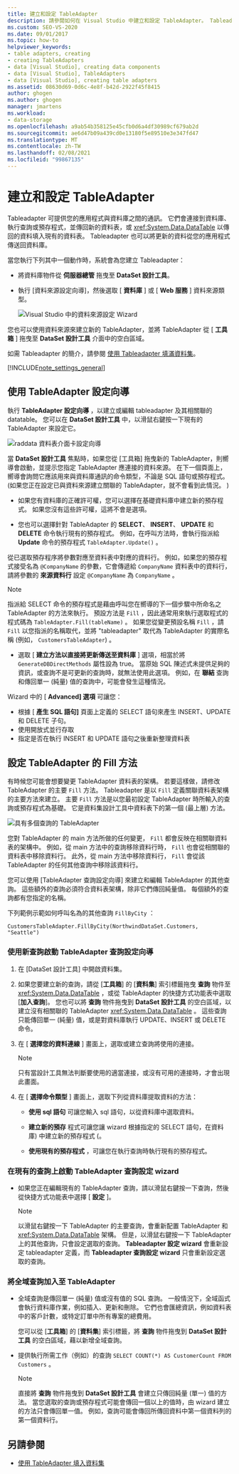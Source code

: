 ```yaml
---
title: 建立和設定 TableAdapter
description: 請參閱如何在 Visual Studio 中建立和設定 TableAdapter。 Tableadapter 可提供您的應用程式與資料庫之間的通訊。
ms.custom: SEO-VS-2020
ms.date: 09/01/2017
ms.topic: how-to
helpviewer_keywords:
- table adapters, creating
- creating TableAdapters
- data [Visual Studio], creating data components
- data [Visual Studio], TableAdapters
- data [Visual Studio], creating table adapters
ms.assetid: 08630d69-0d6c-4e8f-b42d-2922f45f8415
author: ghogen
ms.author: ghogen
manager: jmartens
ms.workload:
- data-storage
ms.openlocfilehash: a9ab54b358125e45cfb0d6a4df30989cf679ab2d
ms.sourcegitcommit: ae6d47b09a439cd0e13180f5e89510e3e347fd47
ms.translationtype: MT
ms.contentlocale: zh-TW
ms.lasthandoff: 02/08/2021
ms.locfileid: "99867135"
---
```

# <a name="create-and-configure-tableadapters"></a>建立和設定 TableAdapter

Tableadapter 可提供您的應用程式與資料庫之間的通訊。 它們會連接到資料庫、執行查詢或預存程式，並傳回新的資料表，或 <xref:System.Data.DataTable> 以傳回的資料填入現有的資料表。 Tableadapter 也可以將更新的資料從您的應用程式傳送回資料庫。

當您執行下列其中一個動作時，系統會為您建立 Tableadapter：

- 將資料庫物件從 **伺服器總管** 拖曳至 **DataSet 設計工具**。

- 執行 [資料來源設定向導]，然後選取 [ **資料庫** ] 或 [ **Web 服務** ] 資料來源類型。

   ![Visual Studio 中的資料來源設定 Wizard](media/data-source-configuration-wizard.png)

您也可以使用資料來源來建立新的 TableAdapter，並將 TableAdapter 從 [ **工具箱** ] 拖曳至 **DataSet 設計工具** 介面中的空白區域。

如需 Tableadapter 的簡介，請參閱 [使用 Tableadapter 填滿資料集](../data-tools/fill-datasets-by-using-tableadapters.md)。

[!INCLUDE[note_settings_general](../data-tools/includes/note_settings_general_md.md)]

## <a name="use-the-tableadapter-configuration-wizard"></a>使用 TableAdapter 設定向導

執行 **TableAdapter 設定向導** ，以建立或編輯 tableadapter 及其相關聯的 datatable。 您可以在 **DataSet 設計工具** 中，以滑鼠右鍵按一下現有的 TableAdapter 來設定它。

![raddata 資料表介面卡設定向導](../data-tools/media/raddata-table-adapter-configuration-wizard.png)

當 **DataSet 設計工具** 焦點時，如果您從 [工具箱] 拖曳新的 TableAdapter，則嚮導會啟動，並提示您指定 TableAdapter 應連接的資料來源。 在下一個頁面上，嚮導會詢問它應該用來與資料庫通訊的命令類型，不論是 SQL 語句或預存程式。  (如果您正在設定已與資料來源建立關聯的 TableAdapter，就不會看到此情況。 ) 

- 如果您有資料庫的正確許可權，您可以選擇在基礎資料庫中建立新的預存程式。 如果您沒有這些許可權，這將不會是選項。

- 您也可以選擇針對 TableAdapter 的 **SELECT**、 **INSERT**、 **UPDATE** 和 **DELETE** 命令執行現有的預存程式。 例如，在呼叫方法時，會執行指派給 **Update** 命令的預存程式 `TableAdapter.Update()` 。

從已選取預存程序將參數對應至資料表中對應的資料行。 例如，如果您的預存程式接受名為 `@CompanyName` 的參數，它會傳遞給 `CompanyName` 資料表中的資料行，請將參數的 **來源資料行** 設定 `@CompanyName` 為 `CompanyName` 。

> [!NOTE]
> 指派給 SELECT 命令的預存程式是藉由呼叫您在嚮導的下一個步驟中所命名之 TableAdapter 的方法來執行。 預設方法是 `Fill` ，因此通常用來執行選取程式的程式碼為 `TableAdapter.Fill(tableName)` 。 如果您從變更預設名稱 `Fill` ，請 `Fill` 以您指派的名稱取代，並將 "tableadapter" 取代為 TableAdapter 的實際名稱 (例如， `CustomersTableAdapter`) 。

- 選取 [ **建立方法以直接將更新傳送至資料庫** ] 選項，相當於將 `GenerateDBDirectMethods` 屬性設為 true。 當原始 SQL 陳述式未提供足夠的資訊，或查詢不是可更新的查詢時，就無法使用此選項。 例如，在 **聯結** 查詢和傳回單一 (純量) 值的查詢中，可能會發生這種情況。

Wizard 中的 [ **Advanced] 選項** 可讓您：

- 根據 [ **產生 SQL 語句]** 頁面上定義的 SELECT 語句來產生 INSERT、UPDATE 和 DELETE 子句。
- 使用開放式並行存取
- 指定是否在執行 INSERT 和 UPDATE 語句之後重新整理資料表

## <a name="configure-a-tableadapters-fill-method"></a>設定 TableAdapter 的 Fill 方法

有時候您可能會想要變更 TableAdapter 資料表的架構。 若要這樣做，請修改 TableAdapter 的主要 `Fill` 方法。 Tableadapter 是以 `Fill` 定義關聯資料表架構的主要方法來建立。 主要 `Fill` 方法是以您最初設定 TableAdapter 時所輸入的查詢或預存程式為基礎。 它是資料集設計工具中資料表下的第一個 (最上層) 方法。

![具有多個查詢的 TableAdapter](../data-tools/media/tableadapter.gif)

您對 TableAdapter 的 main 方法所做的任何變更， `Fill` 都會反映在相關聯資料表的架構中。 例如，從 main 方法中的查詢移除資料行時， `Fill` 也會從相關聯的資料表中移除資料行。 此外，從 main 方法中移除資料行， `Fill` 會從該 TableAdapter 的任何其他查詢中移除該資料行。

您可以使用 [TableAdapter 查詢設定向導] 來建立和編輯 TableAdapter 的其他查詢。 這些額外的查詢必須符合資料表架構，除非它們傳回純量值。  每個額外的查詢都有您指定的名稱。

下列範例示範如何呼叫名為的其他查詢 `FillByCity` ：

`CustomersTableAdapter.FillByCity(NorthwindDataSet.Customers, "Seattle")`

### <a name="to-start-the-tableadapter-query-configuration-wizard-with-a-new-query"></a>使用新查詢啟動 TableAdapter 查詢設定向導

1. 在 [DataSet 設計工具] 中開啟資料集。

2. 如果您要建立新的查詢，請從 [**工具箱**] 的 [**資料集**] 索引標籤拖曳 **查詢** 物件至 <xref:System.Data.DataTable> ，或從 TableAdapter 的快捷方式功能表中選取 [**加入查詢**]。 您也可以將 **查詢** 物件拖曳到 **DataSet 設計工具** 的空白區域，以建立沒有相關聯的 TableAdapter <xref:System.Data.DataTable> 。 這些查詢只能傳回單一 (純量) 值，或是對資料庫執行 UPDATE、INSERT 或 DELETE 命令。

3. 在 [ **選擇您的資料連線** ] 畫面上，選取或建立查詢將使用的連接。

    > [!NOTE]
    > 只有當設計工具無法判斷要使用的適當連接，或沒有可用的連接時，才會出現此畫面。

4. 在 [ **選擇命令類型** ] 畫面上，選取下列從資料庫提取資料的方法：

    - **使用 sql 語句** 可讓您輸入 sql 語句，以從資料庫中選取資料。

    - **建立新的預存** 程式可讓您讓 wizard 根據指定的 SELECT 語句，在資料庫) 中建立新的預存程式 (。

    - **使用現有的預存程式** ，可讓您在執行查詢時執行現有的預存程式。

### <a name="to-start-the-tableadapter-query-configuration-wizard-on-an-existing-query"></a>在現有的查詢上啟動 TableAdapter 查詢設定 wizard

- 如果您正在編輯現有的 TableAdapter 查詢，請以滑鼠右鍵按一下查詢，然後從快捷方式功能表中選擇 [ **設定** ]。

    > [!NOTE]
    > 以滑鼠右鍵按一下 TableAdapter 的主要查詢，會重新配置 TableAdapter 和 <xref:System.Data.DataTable> 架構。 但是，以滑鼠右鍵按一下 TableAdapter 上的其他查詢，只會設定選取的查詢。 **Tableadapter 設定 wizard** 會重新設定 tableadapter 定義，而 **Tableadapter 查詢設定 wizard** 只會重新設定選取的查詢。

### <a name="to-add-a-global-query-to-a-tableadapter"></a>將全域查詢加入至 TableAdapter

- 全域查詢是傳回單一 (純量) 值或沒有值的 SQL 查詢。 一般情況下，全域函式會執行資料庫作業，例如插入、更新和刪除。 它們也會匯總資訊，例如資料表中的客戶計數，或特定訂單中所有專案的總費用。

     您可以從 [**工具箱**] 的 [**資料集**] 索引標籤，將 **查詢** 物件拖曳到 **DataSet 設計工具** 的空白區域，藉以新增全域查詢。

- 提供執行所需工作（例如）的查詢 `SELECT COUNT(*) AS CustomerCount FROM Customers` 。

    > [!NOTE]
    > 直接將 **查詢** 物件拖曳到 **DataSet 設計工具** 會建立只傳回純量 (單一) 值的方法。 當您選取的查詢或預存程式可能會傳回一個以上的值時，由 wizard 建立的方法只會傳回單一值。 例如，查詢可能會傳回所傳回資料中第一個資料列的第一個資料行。

## <a name="see-also"></a>另請參閱

- [使用 TableAdapter 填入資料集](../data-tools/fill-datasets-by-using-tableadapters.md)
